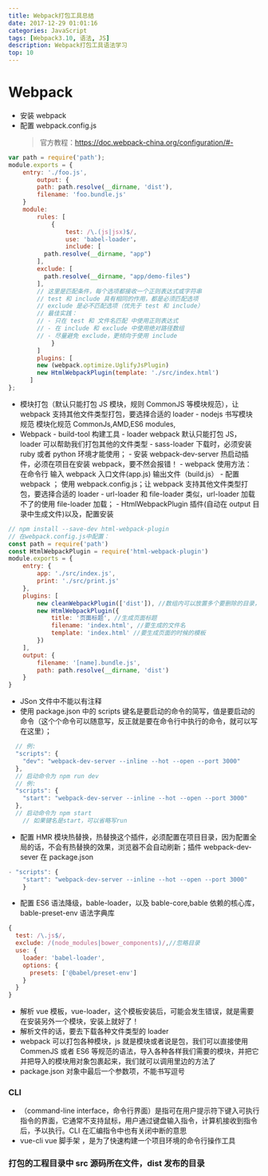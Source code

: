 ```yaml
---
title: Webpack打包工具总结
date: 2017-12-29 01:01:16
categories: JavaScript
tags: [Webpack3.10, 语法, JS]
description: Webpack打包工具语法学习
top: 10
---
```


# Webpack

- 安装 webpack
- 配置 webpack.config.js
  > 官方教程：https://doc.webpack-china.org/configuration/#-

```javascript
var path = require('path');
module.exports = {
	entry: './foo.js',
		output: {
		path: path.resolve(__dirname, 'dist'),
		filename: 'foo.bundle.js'
	}
	module:
		rules: [
			{
				test: /\.(js|jsx)$/,
				use: 'babel-loader'，
				include: [
		  path.resolve(__dirname, "app")
		],
		exclude: [
		  path.resolve(__dirname, "app/demo-files")
		],
		// 这里是匹配条件，每个选项都接收一个正则表达式或字符串
		// test 和 include 具有相同的作用，都是必须匹配选项
		// exclude 是必不匹配选项（优先于 test 和 include）
		// 最佳实践：
		// - 只在 test 和 文件名匹配 中使用正则表达式
		// - 在 include 和 exclude 中使用绝对路径数组
		// - 尽量避免 exclude，更倾向于使用 include
			}
		]
		plugins: [
		new (webpack.optimize.UglifyJsPlugin)
		new HtmlWebpackPlugin(template: './src/index.html')
	  ]
};
```

- 模块打包（默认只能打包 JS 模块，规则 CommonJS 等模块规范），让 webpack 支持其他文件类型打包，要选择合适的 loader - nodejs 书写模块规范 模块化规范 CommonJs,AMD,ES6 modules,
- Webpack - build-tool 构建工具 - loader webpack 默认只能打包 JS，loader 可以帮助我们打包其他的文件类型 - sass-loader 下载时，必须安装 ruby 或者 python 环境才能使用； - 安装 webpack-dev-server 热启动插件，必须在项目在安装 webpack，要不然会报错！ - webpack 使用方法：
  在命令行 输入 webpack 入口文件(app.js) 输出文件（build.js） - 配置 webpack ； 使用 webpack.config.js；让 webpack 支持其他文件类型打包，要选择合适的 loader - url-loader 和 file-loader 类似，url-loader 加载不了的使用 file-loader 加载； - HtmlWebpackPlugin 插件(自动在 output 目录中生成文件)以及，配置安装

```javascript
// npm install --save-dev html-webpack-plugin
// 在webpack.config.js中配置：
const path = require('path')
const HtmlWebpackPlugin = require('html-webpack-plugin')
module.exports = {
	entry: {
		app: './src/index.js',
		print: './src/print.js'
	},
	plugins: [
		new cleanWebpackPlugin(['dist']), //数组内可以放置多个要删除的目录，放置在HtmlWebpackPlugin插件前
		new HtmlWebpackPlugin({
			title: '页面标题', //生成页面标题
			filename: 'index.html', //要生成的文件名
			template: 'index.html' //要生成页面的时候的模板
		})
	],
	output: {
		filename: '[name].bundle.js',
		path: path.resolve(__dirname, 'dist')
	}
}
```

- JSon 文件中不能以有注释
- 使用 package.json 中的 scripts 键名是要启动的命令的简写，值是要启动的命令（这个个命令可以随意写，反正就是要在命令行中执行的命令，就可以写在这里）；

```javascript
  // 例:
  "scripts": {
    "dev": "webpack-dev-server --inline --hot --open --port 3000"
  },
  // 启动命令为 npm run dev
  // 例:
  "scripts": {
    "start": "webpack-dev-server --inline --hot --open --port 3000"
  },
  // 启动命令为 npm start
	// 如果键名是start，可以省略写run
```

- 配置 HMR 模块热替换，热替换这个插件，必须配置在项目目录，因为配置全局的话，不会有热替换的效果，浏览器不会自动刷新；插件 webpack-dev-sever 在 package.json

```javascript
- "scripts": {
	"start": "webpack-dev-server --inline --hot --open --port 3000"
	}
```

- 配置 ES6 语法降级，bable-loader，以及 bable-core,bable 依赖的核心库，bable-preset-env 语法字典库

```javascript
{
  test: /\.js$/,
  exclude: /(node_modules|bower_components)/,//忽略目录
  use: {
    loader: 'babel-loader',
    options: {
      presets: ['@babel/preset-env']
    }
  }
}
```

- 解析 vue 模板，vue-loader，这个模板安装后，可能会发生错误，就是需要在安装另外一个模块，安装上就好了！
- 解析文件的话，要去下载各种文件类型的 loader
- webpack 可以打包各种模块，js 就是模块或者说是包，我们可以直接使用 CommenJS 或者 ES6 等规范的语法，导入各种各样我们需要的模块，并把它并把导入的模块用对象包裹起来，我们就可以调用里边的方法了
- package.json 对象中最后一个参数项，不能书写逗号

### CLI

- （command-line interface，命令行界面）是指可在用户提示符下键入可执行指令的界面，它通常不支持鼠标，用户通过键盘输入指令，计算机接收到指令后，予以执行。CLI 在汇编指令中也有关闭中断的意思
- vue-cli vue 脚手架 ，是为了快速构建一个项目环境的命令行操作工具

### 打包的工程目录中 src 源码所在文件，dist 发布的目录
